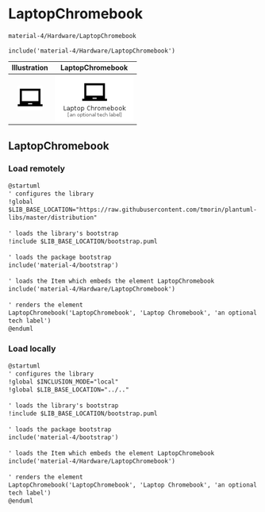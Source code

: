 # LaptopChromebook


```text
material-4/Hardware/LaptopChromebook
```

```text
include('material-4/Hardware/LaptopChromebook')
```



| Illustration | LaptopChromebook |
| :---: | :---: |
| ![illustration for Illustration](../../material-4/Hardware/LaptopChromebook.png) | ![illustration for LaptopChromebook](../../material-4/Hardware/LaptopChromebook.Local.png) |




## LaptopChromebook

### Load remotely
```plantuml
@startuml
' configures the library
!global $LIB_BASE_LOCATION="https://raw.githubusercontent.com/tmorin/plantuml-libs/master/distribution"

' loads the library's bootstrap
!include $LIB_BASE_LOCATION/bootstrap.puml

' loads the package bootstrap
include('material-4/bootstrap')

' loads the Item which embeds the element LaptopChromebook
include('material-4/Hardware/LaptopChromebook')

' renders the element
LaptopChromebook('LaptopChromebook', 'Laptop Chromebook', 'an optional tech label')
@enduml
```

### Load locally
```plantuml
@startuml
' configures the library
!global $INCLUSION_MODE="local"
!global $LIB_BASE_LOCATION="../.."

' loads the library's bootstrap
!include $LIB_BASE_LOCATION/bootstrap.puml

' loads the package bootstrap
include('material-4/bootstrap')

' loads the Item which embeds the element LaptopChromebook
include('material-4/Hardware/LaptopChromebook')

' renders the element
LaptopChromebook('LaptopChromebook', 'Laptop Chromebook', 'an optional tech label')
@enduml
```

